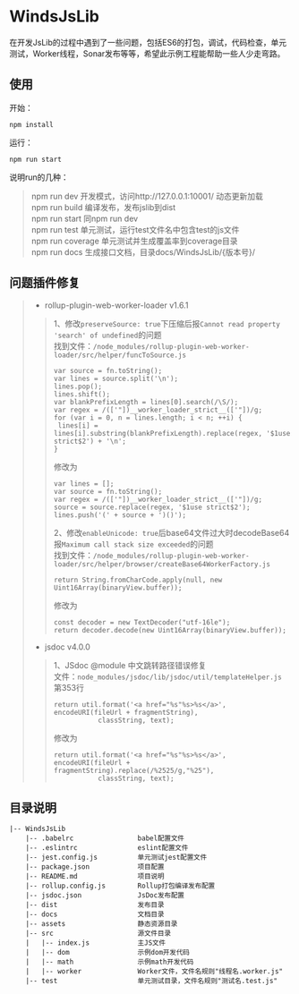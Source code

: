  # WindsJsLib  
在开发JsLib的过程中遇到了一些问题，包括ES6的打包，调试，代码检查，单元测试，Worker线程，Sonar发布等等，希望此示例工程能帮助一些人少走弯路。

## 使用  
开始：  
```npm
npm install
```
运行：   
```npm
npm run start
```
说明run的几种：
> npm run dev 开发模式，访问http://127.0.0.1:10001/ 动态更新加载  
> npm run build 编译发布，发布jslib到dist  
> npm run start 同npm run dev  
> npm run test 单元测试，运行test文件名中包含test的js文件  
> npm run coverage 单元测试并生成覆盖率到coverage目录  
> npm run docs 生成接口文档，目录docs/WindsJsLib/{版本号}/  

## 问题插件修复   
> - rollup-plugin-web-worker-loader v1.6.1
>> 1、修改`preserveSource: true`下压缩后报`Cannot read property 'search' of undefined`的问题  
   找到文件：`/node_modules/rollup-plugin-web-worker-loader/src/helper/funcToSource.js`  
>>```
>>var source = fn.toString();  
>>var lines = source.split('\n');  
>>lines.pop();  
>>lines.shift();  
>>var blankPrefixLength = lines[0].search(/\S/);  
>>var regex = /(['"])__worker_loader_strict__(['"])/g;  
>>for (var i = 0, n = lines.length; i < n; ++i) {  
>>  lines[i] = lines[i].substring(blankPrefixLength).replace(regex, '$1use strict$2') + '\n';  
>>}  
>>```
>>修改为
>>```
>>var lines = [];  
>>var source = fn.toString();  
>>var regex = /(['"])__worker_loader_strict__(['"])/g;  
>>source = source.replace(regex, '$1use strict$2');  
>>lines.push('(' + source + ')()');  
>>```
>>2、修改`enableUnicode: true`后base64文件过大时decodeBase64报`Maximum call stack size exceeded`的问题  
     找到文件：`/node_modules/rollup-plugin-web-worker-loader/src/helper/browser/createBase64WorkerFactory.js`  
  >>```
  >>return String.fromCharCode.apply(null, new Uint16Array(binaryView.buffer));
  >>```
  >>修改为
  >>```
  >>const decoder = new TextDecoder("utf-16le");  
  >>return decoder.decode(new Uint16Array(binaryView.buffer));  
  >>```
  >>
>
> - jsdoc v4.0.0 
>> 1、JSdoc @module 中文跳转路径错误修复  
   文件：`node_modules/jsdoc/lib/jsdoc/util/templateHelper.js` 第353行
>>```
>>return util.format('<a href="%s"%s>%s</a>', encodeURI(fileUrl + fragmentString),
>>            classString, text);
>>```
>>修改为
>>```
>>return util.format('<a href="%s"%s>%s</a>', encodeURI(fileUrl + fragmentString).replace(/%2525/g,"%25"),
>>            classString, text);
>>```

## 目录说明  
```
|-- WindsJsLib  
    |-- .babelrc                babel配置文件  
    |-- .eslintrc               eslint配置文件  
    |-- jest.config.js          单元测试jest配置文件  
    |-- package.json            项目配置  
    |-- README.md               项目说明  
    |-- rollup.config.js        Rollup打包编译发布配置  
    |-- jsdoc.json              JsDoc发布配置
    |-- dist                    发布目录  
    |-- docs                    文档目录   
    |-- assets                  静态资源目录  
    |-- src                     源文件目录  
    |   |-- index.js            主JS文件  
    |   |-- dom                 示例dom开发代码  
    |   |-- math                示例math开发代码
    |   |-- worker              Worker文件，文件名规则"线程名.worker.js"  
    |-- test                    单元测试目录，文件名规则"测试名.test.js" 
```